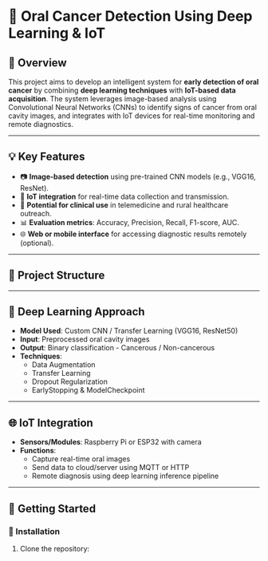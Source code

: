 # 🧠 Oral Cancer Detection Using Deep Learning & IoT

## 📌 Overview

This project aims to develop an intelligent system for **early detection of oral cancer** by combining **deep learning techniques** with **IoT-based data acquisition**. The system leverages image-based analysis using Convolutional Neural Networks (CNNs) to identify signs of cancer from oral cavity images, and integrates with IoT devices for real-time monitoring and remote diagnostics.

---

## 💡 Key Features

- 📷 **Image-based detection** using pre-trained CNN models (e.g., VGG16, ResNet).
- 📶 **IoT integration** for real-time data collection and transmission.
- 🏥 **Potential for clinical use** in telemedicine and rural healthcare outreach.
- 📊 **Evaluation metrics**: Accuracy, Precision, Recall, F1-score, AUC.
- 🌐 **Web or mobile interface** for accessing diagnostic results remotely (optional).

---

## 📁 Project Structure


---

## 🧠 Deep Learning Approach

- **Model Used**: Custom CNN / Transfer Learning (VGG16, ResNet50)
- **Input**: Preprocessed oral cavity images
- **Output**: Binary classification - Cancerous / Non-cancerous
- **Techniques**:
  - Data Augmentation
  - Transfer Learning
  - Dropout Regularization
  - EarlyStopping & ModelCheckpoint

---

## 🌐 IoT Integration

- **Sensors/Modules**: Raspberry Pi or ESP32 with camera
- **Functions**:
  - Capture real-time oral images
  - Send data to cloud/server using MQTT or HTTP
  - Remote diagnosis using deep learning inference pipeline

---

## 🚀 Getting Started

### 🔧 Installation

1. Clone the repository:
   
